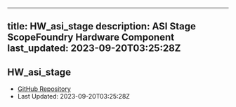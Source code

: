 
---
title: HW_asi_stage
description: ASI Stage ScopeFoundry Hardware Component
last_updated: 2023-09-20T03:25:28Z
---

## HW_asi_stage

- [GitHub Repository](https://github.com/ScopeFoundry/HW_asi_stage)
- Last Updated: 2023-09-20T03:25:28Z

